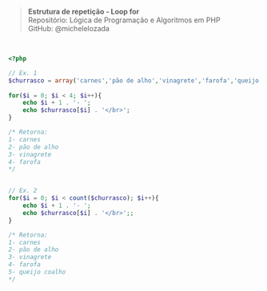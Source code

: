 > **Estrutura de repetição - Loop for**     
> Repositório: Lógica de Programação e Algoritmos em PHP   
> GitHub: @michelelozada
&nbsp;
     
&nbsp;     
```php
<?php 

// Ex. 1 
$churrasco = array('carnes','pão de alho','vinagrete','farofa','queijo coalho');
	
for($i = 0; $i < 4; $i++){ 
	echo $i + 1 . '- ';
	echo $churrasco[$i] . '</br>';
}

/* Retorna:
1- carnes
2- pão de alho
3- vinagrete
4- farofa
*/	


// Ex. 2 
for($i = 0; $i < count($churrasco); $i++){
	echo $i + 1 . '- ';
	echo $churrasco[$i] . '</br>';;
}

/* Retorna:
1- carnes
2- pão de alho
3- vinagrete
4- farofa
5- queijo coalho
*/
```